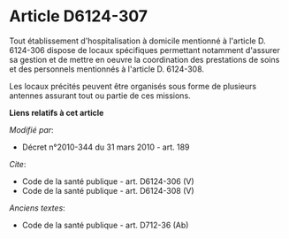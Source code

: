 # Article D6124-307

Tout établissement d'hospitalisation à domicile mentionné à l'article D. 6124-306 dispose de locaux spécifiques permettant
notamment d'assurer sa gestion et de mettre en oeuvre la coordination des prestations de soins et des personnels mentionnés à
l'article D. 6124-308. 

Les locaux précités peuvent être organisés sous forme de plusieurs antennes assurant tout ou partie de ces missions.

**Liens relatifs à cet article**

_Modifié par_:

  - Décret n°2010-344 du 31 mars 2010 - art. 189

_Cite_:

  - Code de la santé publique - art. D6124-306 (V)
  - Code de la santé publique - art. D6124-308 (V)

_Anciens textes_:

  - Code de la santé publique - art. D712-36 (Ab)
